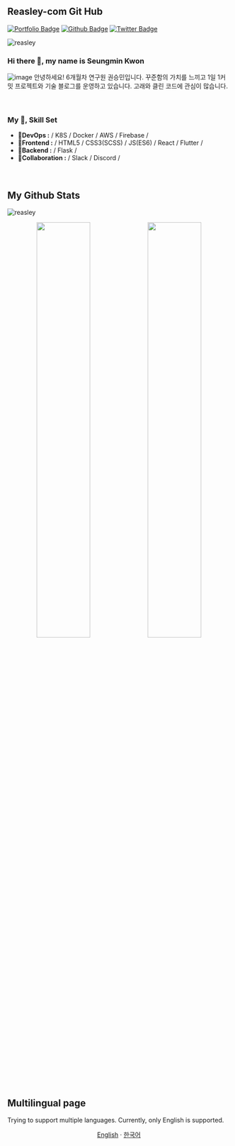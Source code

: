 ## Reasley-com Git Hub
[![Portfolio Badge](https://img.shields.io/badge/portfolio-web-blue?style=flat&link=reasley.com/)](reasley.com/)
[![Github Badge](https://img.shields.io/badge/-reasley-grey?style=flat&logo=github&logoColor=white&link=https://github.com/reasley/)](https://www.github.com/reasley-com/)
[![Twitter Badge](https://img.shields.io/badge/-reasley-00acee?style=flat&logo=twitter&logoColor=white&link=https://twitter.com/reasley/)](https://www.twitter.com/)
<p align=left> <img src=https://komarev.com/ghpvc/?username=reasley-com alt=reasley /> </p>




### Hi there 👋, my name is Seungmin Kwon
![image](https://user-images.githubusercontent.com/33018600/116790473-49faa200-aaef-11eb-8234-32c55c909e5e.png)
안녕하세요! 6개월차 연구원 권승민입니다. 
꾸준함의 가치를 느끼고 1일 1커밋 프로젝트와 기술 블로그를 운영하고 있습니다.
고래와 클린 코드에 관심이 많습니다.



ㅤ
### My 📝, Skill Set
- **🔭DevOps   :** / K8S / Docker / AWS / Firebase /
- **🌱Frontend :** / HTML5 / CSS3(SCSS) / JS(ES6) / React / Flutter /
- **💬Backend  :** / Flask / 
- **👯Collaboration :** / Slack / Discord /


ㅤ

## My Github Stats
<p align=left> <img src=https://komarev.com/ghpvc/?username=reasley-com alt=reasley /> </p>


<p align="center">
  <img src=https://github-readme-stats.vercel.app/api?username=reasley-com&show_icons=true&count_private=true width="49%" /> <img src=https://github-readme-streak-stats.herokuapp.com/?user=reasley-com width="49%" />
</p>

ㅤ

## Multilingual page
Trying to support multiple languages.
Currently, only English is supported.
<p align="center">
  <a href="https://github.com/reasley-com">English</a>
   · 
  <a href="/docs/README_kr.md">한국어</a>
</p>


